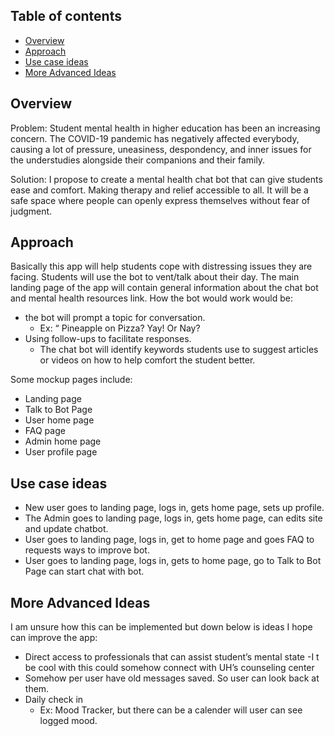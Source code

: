## Table of contents

* [Overview](#overview)
* [Approach](#approach)
* [Use case ideas](#use-case-ideas)
* [More Advanced Ideas](#more-advanced-ideas)

## Overview

Problem: Student mental health in higher education has been an increasing concern. The COVID-19 pandemic has negatively affected everybody, causing a lot of pressure, uneasiness, despondency, and inner issues for the understudies alongside their companions and their family.

Solution: I propose to create a mental health chat bot that can give students ease and comfort. Making therapy and relief accessible to all. It will be a safe space where people can openly express themselves without fear of judgment.

## Approach

Basically this app will help students cope with distressing issues they are facing. Students will use the bot to vent/talk about their day. The main landing page of the app will contain general information about the chat bot and mental health resources link. How the bot would work would be:

- the bot will prompt a topic for conversation.
  - Ex: “ Pineapple on Pizza? Yay! Or Nay?
- Using follow-ups to facilitate responses.
  - The chat bot will identify keywords students use to suggest articles or videos on how to help comfort the student better.

Some mockup pages include:

- Landing page
- Talk to Bot Page
- User home page
- FAQ page
- Admin home page
- User profile page

## Use case ideas

- New user goes to landing page, logs in, gets home page, sets up profile.
- The Admin goes to landing page, logs in, gets home page, can edits site and update chatbot.
- User goes to landing page, logs in, get to home page and goes FAQ to requests ways to improve bot.
- User goes to landing page, logs in, gets to home page, go to Talk to Bot Page can start chat with bot.

## More Advanced Ideas

I am unsure how this can be implemented but down below is ideas I hope can improve the app:
  - Direct access to professionals that can assist student’s mental state
    -I t be cool with this could somehow connect with UH’s counseling center
  - Somehow per user have old messages saved. So user can look back at them.
  - Daily check in
    - Ex: Mood Tracker, but there can be a calender will user can see logged mood.
    
